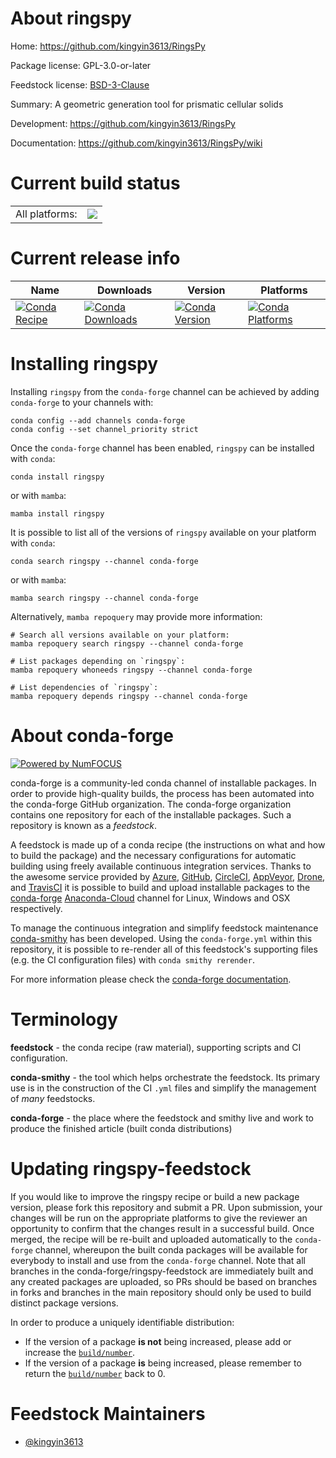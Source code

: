 About ringspy
=============

Home: https://github.com/kingyin3613/RingsPy

Package license: GPL-3.0-or-later

Feedstock license: [BSD-3-Clause](https://github.com/conda-forge/ringspy-feedstock/blob/main/LICENSE.txt)

Summary: A geometric generation tool for prismatic cellular solids

Development: https://github.com/kingyin3613/RingsPy

Documentation: https://github.com/kingyin3613/RingsPy/wiki

Current build status
====================


<table><tr><td>All platforms:</td>
    <td>
      <a href="https://dev.azure.com/conda-forge/feedstock-builds/_build/latest?definitionId=17939&branchName=main">
        <img src="https://dev.azure.com/conda-forge/feedstock-builds/_apis/build/status/ringspy-feedstock?branchName=main">
      </a>
    </td>
  </tr>
</table>

Current release info
====================

| Name | Downloads | Version | Platforms |
| --- | --- | --- | --- |
| [![Conda Recipe](https://img.shields.io/badge/recipe-ringspy-green.svg)](https://anaconda.org/conda-forge/ringspy) | [![Conda Downloads](https://img.shields.io/conda/dn/conda-forge/ringspy.svg)](https://anaconda.org/conda-forge/ringspy) | [![Conda Version](https://img.shields.io/conda/vn/conda-forge/ringspy.svg)](https://anaconda.org/conda-forge/ringspy) | [![Conda Platforms](https://img.shields.io/conda/pn/conda-forge/ringspy.svg)](https://anaconda.org/conda-forge/ringspy) |

Installing ringspy
==================

Installing `ringspy` from the `conda-forge` channel can be achieved by adding `conda-forge` to your channels with:

```
conda config --add channels conda-forge
conda config --set channel_priority strict
```

Once the `conda-forge` channel has been enabled, `ringspy` can be installed with `conda`:

```
conda install ringspy
```

or with `mamba`:

```
mamba install ringspy
```

It is possible to list all of the versions of `ringspy` available on your platform with `conda`:

```
conda search ringspy --channel conda-forge
```

or with `mamba`:

```
mamba search ringspy --channel conda-forge
```

Alternatively, `mamba repoquery` may provide more information:

```
# Search all versions available on your platform:
mamba repoquery search ringspy --channel conda-forge

# List packages depending on `ringspy`:
mamba repoquery whoneeds ringspy --channel conda-forge

# List dependencies of `ringspy`:
mamba repoquery depends ringspy --channel conda-forge
```


About conda-forge
=================

[![Powered by
NumFOCUS](https://img.shields.io/badge/powered%20by-NumFOCUS-orange.svg?style=flat&colorA=E1523D&colorB=007D8A)](https://numfocus.org)

conda-forge is a community-led conda channel of installable packages.
In order to provide high-quality builds, the process has been automated into the
conda-forge GitHub organization. The conda-forge organization contains one repository
for each of the installable packages. Such a repository is known as a *feedstock*.

A feedstock is made up of a conda recipe (the instructions on what and how to build
the package) and the necessary configurations for automatic building using freely
available continuous integration services. Thanks to the awesome service provided by
[Azure](https://azure.microsoft.com/en-us/services/devops/), [GitHub](https://github.com/),
[CircleCI](https://circleci.com/), [AppVeyor](https://www.appveyor.com/),
[Drone](https://cloud.drone.io/welcome), and [TravisCI](https://travis-ci.com/)
it is possible to build and upload installable packages to the
[conda-forge](https://anaconda.org/conda-forge) [Anaconda-Cloud](https://anaconda.org/)
channel for Linux, Windows and OSX respectively.

To manage the continuous integration and simplify feedstock maintenance
[conda-smithy](https://github.com/conda-forge/conda-smithy) has been developed.
Using the ``conda-forge.yml`` within this repository, it is possible to re-render all of
this feedstock's supporting files (e.g. the CI configuration files) with ``conda smithy rerender``.

For more information please check the [conda-forge documentation](https://conda-forge.org/docs/).

Terminology
===========

**feedstock** - the conda recipe (raw material), supporting scripts and CI configuration.

**conda-smithy** - the tool which helps orchestrate the feedstock.
                   Its primary use is in the construction of the CI ``.yml`` files
                   and simplify the management of *many* feedstocks.

**conda-forge** - the place where the feedstock and smithy live and work to
                  produce the finished article (built conda distributions)


Updating ringspy-feedstock
==========================

If you would like to improve the ringspy recipe or build a new
package version, please fork this repository and submit a PR. Upon submission,
your changes will be run on the appropriate platforms to give the reviewer an
opportunity to confirm that the changes result in a successful build. Once
merged, the recipe will be re-built and uploaded automatically to the
`conda-forge` channel, whereupon the built conda packages will be available for
everybody to install and use from the `conda-forge` channel.
Note that all branches in the conda-forge/ringspy-feedstock are
immediately built and any created packages are uploaded, so PRs should be based
on branches in forks and branches in the main repository should only be used to
build distinct package versions.

In order to produce a uniquely identifiable distribution:
 * If the version of a package **is not** being increased, please add or increase
   the [``build/number``](https://docs.conda.io/projects/conda-build/en/latest/resources/define-metadata.html#build-number-and-string).
 * If the version of a package **is** being increased, please remember to return
   the [``build/number``](https://docs.conda.io/projects/conda-build/en/latest/resources/define-metadata.html#build-number-and-string)
   back to 0.

Feedstock Maintainers
=====================

* [@kingyin3613](https://github.com/kingyin3613/)


